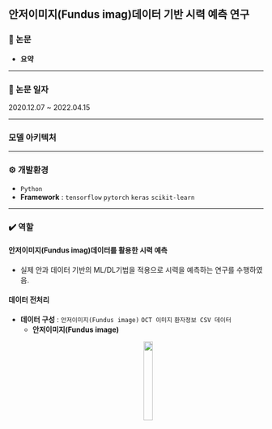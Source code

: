 ## 안저이미지(Fundus imag)데이터 기반 시력 예측 연구
### 📌 논문
- **요약**

---

### 📆 논문 일자
2020.12.07 ~ 2022.04.15

---
### 모델 아키텍처


---
### ⚙️ 개발환경
- `Python`
- **Framework** : `tensorflow` `pytorch` `keras` `scikit-learn`
  
---

### ✔️ 역할
#### 안저이미지(Fundus imag)데이터를 활용한 시력 예측
- 실제 안과 데이터 기반의 ML/DL기법을 적용으로 시력을 예측하는 연구를 수행하였음.



#### 데이터 전처리
- **데이터 구성** : `안저이미지(Fundus image)` `OCT 이미지` `환자정보 CSV 데이터`
  - **안저이미지(Fundus image)**
    <p align="center">  
    <img src="https://github.com/ssh6lq/Development-of-AI-based-technology-for-diagnosis-and-treatment-of-ophthalmic-diseases/assets/154342847/82568f36-fa1e-4e20-96a2-92e636f3026b.png" align="center" width="20%">  








